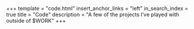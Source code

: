 +++
template = "code.html"
insert_anchor_links = "left"
in_search_index = true
title = "Code"
description = "A few of the projects I’ve played with outside of $WORK"
+++
